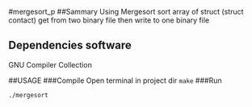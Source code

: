 

#mergesort_p
##Sammary
Using Mergesort sort array of struct (struct contact) get from two binary file then write to one binary file

## Dependencies software
GNU Compiler Collection

##USAGE
###Compile
Open terminal in project dir `make`
###Run

```
./mergesort
```
